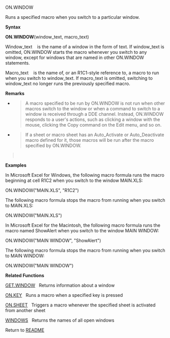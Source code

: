 ON.WINDOW

Runs a specified macro when you switch to a particular window.

**Syntax**

**ON.WINDOW**(window\_text, macro\_text)

Window\_text    is the name of a window in the form of text. If
window\_text is omitted, ON.WINDOW starts the macro whenever you switch
to any window, except for windows that are named in other ON.WINDOW
statements.

Macro\_text    is the name of, or an R1C1-style reference to, a macro to
run when you switch to window\_text. If macro\_text is omitted,
switching to window\_text no longer runs the previously specified macro.

**Remarks**

  - > A macro specified to be run by ON.WINDOW is not run when other
    > macros switch to the window or when a command to switch to a
    > window is received through a DDE channel. Instead, ON.WINDOW
    > responds to a user's actions, such as clicking a window with the
    > mouse, clicking the Copy command on the Edit menu, and so on.

  - > If a sheet or macro sheet has an Auto\_Activate or
    > Auto\_Deactivate macro defined for it, those macros will be run
    > after the macro specified by ON.WINDOW.

>  

**Examples**

In Microsoft Excel for Windows, the following macro formula runs the
macro beginning at cell R1C2 when you switch to the window MAIN.XLS:

ON.WINDOW("MAIN.XLS", "R1C2")

The following macro formula stops the macro from running when you switch
to MAIN.XLS:

ON.WINDOW("MAIN.XLS")

In Microsoft Excel for the Macintosh, the following macro formula runs
the macro named ShowAlert when you switch to the window MAIN WINDOW:

ON.WINDOW("MAIN WINDOW", "ShowAlert")

The following macro formula stops the macro from running when you switch
to MAIN WINDOW:

ON.WINDOW("MAIN WINDOW")

**Related Functions**

[GET.WINDOW](GET.WINDOW.md)   Returns information about a window

[ON.KEY](ON.KEY.md)   Runs a macro when a specified key is pressed

[ON.SHEET](ON.SHEET.md)   Triggers a macro whenever the specified sheet is activated
from another sheet

[WINDOWS](WINDOWS.md)   Returns the names of all open windows



Return to [README](README.md)

